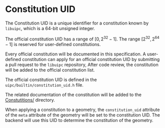 # Constitution UID

The Constitution UID is a unique identifier for a constitution known by `libuipc`, which is a 64-bit unsigned integer. 

The official constitution UID has a range of $[0, 2^{32}-1]$. The range $[2^{32}, 2^{64}-1]$ is reserved for user-defined constitutions.

Every official constitution will be documented in this specification. A user-defined constitution can apply for an official constitution UID by submitting a pull request to the `libuipc` repository, After code review, the constitution will be added to the official constitution list.

The official constitution UID is defined in the `uipc/builtin/constitution_uid.h` file. 

The related documentation of the constitution will be added to the [Constutitions/](./constitutions/index.md) directory.



When applying a constitution to a geometry, the `constitution_uid` attribute of the `meta` attribute of the geometry will be set to the constitution UID. The backend will use this UID to determine the constitution of the geometry.